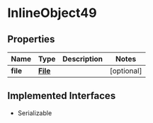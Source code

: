 

# InlineObject49

## Properties

Name | Type | Description | Notes
------------ | ------------- | ------------- | -------------
**file** | [**File**](File.md) |  |  [optional]


## Implemented Interfaces

* Serializable


